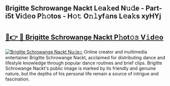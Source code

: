 ## Brigitte Schrowange Nackt L𝚎a𝚔ed N𝚞𝚍e - Part-i5t Vi𝚍𝚎o P𝚑𝚘tos - H𝚘𝚝 O𝚗𝚕yf𝚊ns L𝚎a𝚔s xyHYj

# <h2><a href="http://kfc3a5n.oniu.top/?m=Brigitte+Schrowange+Nackt">🔗👉 🔴 Brigitte Schrowange Nackt P𝚑ot𝚘𝚜 V𝚒d𝚎o</a></h2>

[![Brigitte Schrowange Nackt Nu𝚍e𝚜](https://i.imgur.com/0qMVB7G.gif)](http://kfc3a5n.oniu.top/?m=Brigitte+Schrowange+Nackt)
Online creator and multimedia entertainer Brigitte Schrowange Nackt, acclaimed for distributing dance and lifestyle knowledge through popular dance routines and brief clips. Brigitte Schrowange Nackt's public image is marked by its friendly and genuine nature, but the depths of his personal life remain a source of intrigue and fascination.  
